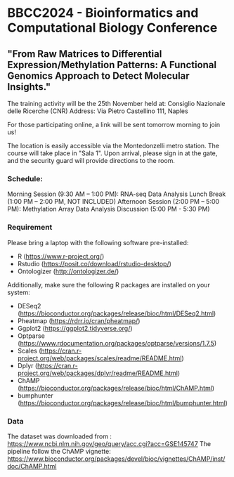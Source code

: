 # BBCC2024 - Bioinformatics and Computational Biology Conference

## "From Raw Matrices to Differential Expression/Methylation Patterns: A Functional Genomics Approach to Detect Molecular Insights."

 The training activity will be the 25th November held at:
 Consiglio Nazionale delle Ricerche (CNR)
 Address: Via Pietro Castellino 111, Naples

 For those participating online, a link will be sent tomorrow morning to join us!

 The location is easily accessible via the Montedonzelli metro station. The course will take place in "Sala 1". Upon arrival, please sign in at the gate, and the security guard will provide directions to the room.

 ### Schedule:
   Morning Session (9:30 AM – 1:00 PM): RNA-seq Data Analysis
   Lunch Break (1:00 PM – 2:00 PM, NOT INCLUDED)
   Afternoon Session (2:00 PM – 5:00 PM): Methylation Array Data Analysis
   Discussion (5:00 PM - 5:30 PM)

 ### Requirement 
Please bring a laptop with the following software pre-installed:
 -   R (https://www.r-project.org/)
 -   Rstudio (https://posit.co/download/rstudio-desktop/)
 -   Ontologizer (http://ontologizer.de/)

 Additionally, make sure the following R packages are installed on your system:
 -   DESeq2 (https://bioconductor.org/packages/release/bioc/html/DESeq2.html)
 -   Pheatmap (https://rdrr.io/cran/pheatmap/)
 -   Ggplot2 (https://ggplot2.tidyverse.org/)
 -   Optparse (https://www.rdocumentation.org/packages/optparse/versions/1.7.5)
 -   Scales (https://cran.r-project.org/web/packages/scales/readme/README.html)
 -   Dplyr (https://cran.r-project.org/web/packages/dplyr/readme/README.html)
 -   ChAMP (https://bioconductor.org/packages/release/bioc/html/ChAMP.html)
 -   bumphunter (https://bioconductor.org/packages/release/bioc/html/bumphunter.html)

### Data
The dataset was downloaded from : https://www.ncbi.nlm.nih.gov/geo/query/acc.cgi?acc=GSE145747
The pipeline follow the ChAMP vignette: https://www.bioconductor.org/packages/devel/bioc/vignettes/ChAMP/inst/doc/ChAMP.html




